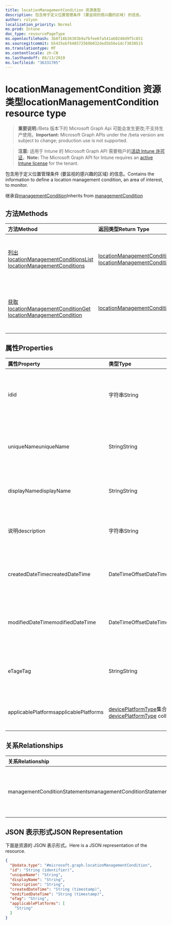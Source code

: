 ```yaml
---
title: locationManagementCondition 资源类型
description: 包含用于定义位置管理条件 (要监视的感兴趣的区域) 的信息。
author: rolyon
localization_priority: Normal
ms.prod: Intune
doc_type: resourcePageType
ms.openlocfilehash: 3b8f18b36383b9a7bfee6fa541a60248d9f5c851
ms.sourcegitcommit: b5425ebf648572569b032ded5b56e1dcf3830515
ms.translationtype: MT
ms.contentlocale: zh-CN
ms.lasthandoff: 08/13/2019
ms.locfileid: "36331705"
---
```

# <a name="locationmanagementcondition-resource-type"></a><span data-ttu-id="54ccc-103">locationManagementCondition 资源类型</span><span class="sxs-lookup"><span data-stu-id="54ccc-103">locationManagementCondition resource type</span></span>

> <span data-ttu-id="54ccc-104">**重要说明:**/Beta 版本下的 Microsoft Graph Api 可能会发生更改;不支持生产使用。</span><span class="sxs-lookup"><span data-stu-id="54ccc-104">**Important:** Microsoft Graph APIs under the /beta version are subject to change; production use is not supported.</span></span>

> <span data-ttu-id="54ccc-105">**注意:** 适用于 Intune 的 Microsoft Graph API 需要租户的[活动 Intune 许可证](https://go.microsoft.com/fwlink/?linkid=839381)。</span><span class="sxs-lookup"><span data-stu-id="54ccc-105">**Note:** The Microsoft Graph API for Intune requires an [active Intune license](https://go.microsoft.com/fwlink/?linkid=839381) for the tenant.</span></span>

<span data-ttu-id="54ccc-106">包含用于定义位置管理条件 (要监视的感兴趣的区域) 的信息。</span><span class="sxs-lookup"><span data-stu-id="54ccc-106">Contains the information to define a location management condition, an area of interest, to monitor.</span></span>


<span data-ttu-id="54ccc-107">继承自[managementCondition](../resources/intune-fencing-managementcondition.md)</span><span class="sxs-lookup"><span data-stu-id="54ccc-107">Inherits from [managementCondition](../resources/intune-fencing-managementcondition.md)</span></span>

## <a name="methods"></a><span data-ttu-id="54ccc-108">方法</span><span class="sxs-lookup"><span data-stu-id="54ccc-108">Methods</span></span>
|<span data-ttu-id="54ccc-109">方法</span><span class="sxs-lookup"><span data-stu-id="54ccc-109">Method</span></span>|<span data-ttu-id="54ccc-110">返回类型</span><span class="sxs-lookup"><span data-stu-id="54ccc-110">Return Type</span></span>|<span data-ttu-id="54ccc-111">说明</span><span class="sxs-lookup"><span data-stu-id="54ccc-111">Description</span></span>|
|:---|:---|:---|
|[<span data-ttu-id="54ccc-112">列出 locationManagementConditions</span><span class="sxs-lookup"><span data-stu-id="54ccc-112">List locationManagementConditions</span></span>](../api/intune-fencing-locationmanagementcondition-list.md)|<span data-ttu-id="54ccc-113">[locationManagementCondition](../resources/intune-fencing-locationmanagementcondition.md)集合</span><span class="sxs-lookup"><span data-stu-id="54ccc-113">[locationManagementCondition](../resources/intune-fencing-locationmanagementcondition.md) collection</span></span>|<span data-ttu-id="54ccc-114">列出[locationManagementCondition](../resources/intune-fencing-locationmanagementcondition.md)对象的属性和关系。</span><span class="sxs-lookup"><span data-stu-id="54ccc-114">List properties and relationships of the [locationManagementCondition](../resources/intune-fencing-locationmanagementcondition.md) objects.</span></span>|
|[<span data-ttu-id="54ccc-115">获取 locationManagementCondition</span><span class="sxs-lookup"><span data-stu-id="54ccc-115">Get locationManagementCondition</span></span>](../api/intune-fencing-locationmanagementcondition-get.md)|[<span data-ttu-id="54ccc-116">locationManagementCondition</span><span class="sxs-lookup"><span data-stu-id="54ccc-116">locationManagementCondition</span></span>](../resources/intune-fencing-locationmanagementcondition.md)|<span data-ttu-id="54ccc-117">读取[locationManagementCondition](../resources/intune-fencing-locationmanagementcondition.md)对象的属性和关系。</span><span class="sxs-lookup"><span data-stu-id="54ccc-117">Read properties and relationships of the [locationManagementCondition](../resources/intune-fencing-locationmanagementcondition.md) object.</span></span>|

## <a name="properties"></a><span data-ttu-id="54ccc-118">属性</span><span class="sxs-lookup"><span data-stu-id="54ccc-118">Properties</span></span>
|<span data-ttu-id="54ccc-119">属性</span><span class="sxs-lookup"><span data-stu-id="54ccc-119">Property</span></span>|<span data-ttu-id="54ccc-120">类型</span><span class="sxs-lookup"><span data-stu-id="54ccc-120">Type</span></span>|<span data-ttu-id="54ccc-121">说明</span><span class="sxs-lookup"><span data-stu-id="54ccc-121">Description</span></span>|
|:---|:---|:---|
|<span data-ttu-id="54ccc-122">id</span><span class="sxs-lookup"><span data-stu-id="54ccc-122">id</span></span>|<span data-ttu-id="54ccc-123">字符串</span><span class="sxs-lookup"><span data-stu-id="54ccc-123">String</span></span>|<span data-ttu-id="54ccc-124">管理条件的唯一标识符。</span><span class="sxs-lookup"><span data-stu-id="54ccc-124">Unique identifier for the management condition.</span></span> <span data-ttu-id="54ccc-125">创建时分配的系统生成值。</span><span class="sxs-lookup"><span data-stu-id="54ccc-125">System generated value assigned when created.</span></span> <span data-ttu-id="54ccc-126">继承自[managementCondition](../resources/intune-fencing-managementcondition.md)</span><span class="sxs-lookup"><span data-stu-id="54ccc-126">Inherited from [managementCondition](../resources/intune-fencing-managementcondition.md)</span></span>|
|<span data-ttu-id="54ccc-127">uniqueName</span><span class="sxs-lookup"><span data-stu-id="54ccc-127">uniqueName</span></span>|<span data-ttu-id="54ccc-128">String</span><span class="sxs-lookup"><span data-stu-id="54ccc-128">String</span></span>|<span data-ttu-id="54ccc-129">管理条件的唯一名称。</span><span class="sxs-lookup"><span data-stu-id="54ccc-129">Unique name for the management condition.</span></span> <span data-ttu-id="54ccc-130">在管理条件表达式中使用。</span><span class="sxs-lookup"><span data-stu-id="54ccc-130">Used in management condition expressions.</span></span> <span data-ttu-id="54ccc-131">继承自[managementCondition](../resources/intune-fencing-managementcondition.md)</span><span class="sxs-lookup"><span data-stu-id="54ccc-131">Inherited from [managementCondition](../resources/intune-fencing-managementcondition.md)</span></span>|
|<span data-ttu-id="54ccc-132">displayName</span><span class="sxs-lookup"><span data-stu-id="54ccc-132">displayName</span></span>|<span data-ttu-id="54ccc-133">String</span><span class="sxs-lookup"><span data-stu-id="54ccc-133">String</span></span>|<span data-ttu-id="54ccc-134">管理条件的管理员定义名称。</span><span class="sxs-lookup"><span data-stu-id="54ccc-134">The admin defined name of the management condition.</span></span> <span data-ttu-id="54ccc-135">继承自[managementCondition](../resources/intune-fencing-managementcondition.md)</span><span class="sxs-lookup"><span data-stu-id="54ccc-135">Inherited from [managementCondition](../resources/intune-fencing-managementcondition.md)</span></span>|
|<span data-ttu-id="54ccc-136">说明</span><span class="sxs-lookup"><span data-stu-id="54ccc-136">description</span></span>|<span data-ttu-id="54ccc-137">字符串</span><span class="sxs-lookup"><span data-stu-id="54ccc-137">String</span></span>|<span data-ttu-id="54ccc-138">管理条件的管理员定义的说明。</span><span class="sxs-lookup"><span data-stu-id="54ccc-138">The admin defined description of the management condition.</span></span> <span data-ttu-id="54ccc-139">继承自[managementCondition](../resources/intune-fencing-managementcondition.md)</span><span class="sxs-lookup"><span data-stu-id="54ccc-139">Inherited from [managementCondition](../resources/intune-fencing-managementcondition.md)</span></span>|
|<span data-ttu-id="54ccc-140">createdDateTime</span><span class="sxs-lookup"><span data-stu-id="54ccc-140">createdDateTime</span></span>|<span data-ttu-id="54ccc-141">DateTimeOffset</span><span class="sxs-lookup"><span data-stu-id="54ccc-141">DateTimeOffset</span></span>|<span data-ttu-id="54ccc-142">管理条件的创建时间。</span><span class="sxs-lookup"><span data-stu-id="54ccc-142">The time the management condition was created.</span></span> <span data-ttu-id="54ccc-143">生成的服务端。</span><span class="sxs-lookup"><span data-stu-id="54ccc-143">Generated service side.</span></span> <span data-ttu-id="54ccc-144">继承自[managementCondition](../resources/intune-fencing-managementcondition.md)</span><span class="sxs-lookup"><span data-stu-id="54ccc-144">Inherited from [managementCondition](../resources/intune-fencing-managementcondition.md)</span></span>|
|<span data-ttu-id="54ccc-145">modifiedDateTime</span><span class="sxs-lookup"><span data-stu-id="54ccc-145">modifiedDateTime</span></span>|<span data-ttu-id="54ccc-146">DateTimeOffset</span><span class="sxs-lookup"><span data-stu-id="54ccc-146">DateTimeOffset</span></span>|<span data-ttu-id="54ccc-147">上次修改管理条件的时间。</span><span class="sxs-lookup"><span data-stu-id="54ccc-147">The time the management condition was last modified.</span></span> <span data-ttu-id="54ccc-148">更新了服务端。</span><span class="sxs-lookup"><span data-stu-id="54ccc-148">Updated service side.</span></span> <span data-ttu-id="54ccc-149">继承自[managementCondition](../resources/intune-fencing-managementcondition.md)</span><span class="sxs-lookup"><span data-stu-id="54ccc-149">Inherited from [managementCondition](../resources/intune-fencing-managementcondition.md)</span></span>|
|<span data-ttu-id="54ccc-150">eTag</span><span class="sxs-lookup"><span data-stu-id="54ccc-150">eTag</span></span>|<span data-ttu-id="54ccc-151">String</span><span class="sxs-lookup"><span data-stu-id="54ccc-151">String</span></span>|<span data-ttu-id="54ccc-152">管理条件的 ETag。</span><span class="sxs-lookup"><span data-stu-id="54ccc-152">ETag of the management condition.</span></span> <span data-ttu-id="54ccc-153">更新了服务端。</span><span class="sxs-lookup"><span data-stu-id="54ccc-153">Updated service side.</span></span> <span data-ttu-id="54ccc-154">继承自[managementCondition](../resources/intune-fencing-managementcondition.md)</span><span class="sxs-lookup"><span data-stu-id="54ccc-154">Inherited from [managementCondition](../resources/intune-fencing-managementcondition.md)</span></span>|
|<span data-ttu-id="54ccc-155">applicablePlatforms</span><span class="sxs-lookup"><span data-stu-id="54ccc-155">applicablePlatforms</span></span>|<span data-ttu-id="54ccc-156">[devicePlatformType](../resources/intune-shared-deviceplatformtype.md)集合</span><span class="sxs-lookup"><span data-stu-id="54ccc-156">[devicePlatformType](../resources/intune-shared-deviceplatformtype.md) collection</span></span>|<span data-ttu-id="54ccc-157">适用于此管理条件的平台。</span><span class="sxs-lookup"><span data-stu-id="54ccc-157">The applicable platforms for this management condition.</span></span> <span data-ttu-id="54ccc-158">继承自[managementCondition](../resources/intune-fencing-managementcondition.md)</span><span class="sxs-lookup"><span data-stu-id="54ccc-158">Inherited from [managementCondition](../resources/intune-fencing-managementcondition.md)</span></span>|

## <a name="relationships"></a><span data-ttu-id="54ccc-159">关系</span><span class="sxs-lookup"><span data-stu-id="54ccc-159">Relationships</span></span>
|<span data-ttu-id="54ccc-160">关系</span><span class="sxs-lookup"><span data-stu-id="54ccc-160">Relationship</span></span>|<span data-ttu-id="54ccc-161">类型</span><span class="sxs-lookup"><span data-stu-id="54ccc-161">Type</span></span>|<span data-ttu-id="54ccc-162">说明</span><span class="sxs-lookup"><span data-stu-id="54ccc-162">Description</span></span>|
|:---|:---|:---|
|<span data-ttu-id="54ccc-163">managementConditionStatements</span><span class="sxs-lookup"><span data-stu-id="54ccc-163">managementConditionStatements</span></span>|<span data-ttu-id="54ccc-164">[managementConditionStatement](../resources/intune-fencing-managementconditionstatement.md)集合</span><span class="sxs-lookup"><span data-stu-id="54ccc-164">[managementConditionStatement](../resources/intune-fencing-managementconditionstatement.md) collection</span></span>|<span data-ttu-id="54ccc-165">与管理条件相关联的管理条件语句。</span><span class="sxs-lookup"><span data-stu-id="54ccc-165">The management condition statements associated to the management condition.</span></span> <span data-ttu-id="54ccc-166">继承自[managementCondition](../resources/intune-fencing-managementcondition.md)</span><span class="sxs-lookup"><span data-stu-id="54ccc-166">Inherited from [managementCondition](../resources/intune-fencing-managementcondition.md)</span></span>|

## <a name="json-representation"></a><span data-ttu-id="54ccc-167">JSON 表示形式</span><span class="sxs-lookup"><span data-stu-id="54ccc-167">JSON Representation</span></span>
<span data-ttu-id="54ccc-168">下面是资源的 JSON 表示形式。</span><span class="sxs-lookup"><span data-stu-id="54ccc-168">Here is a JSON representation of the resource.</span></span>
<!-- {
  "blockType": "resource",
  "keyProperty": "id",
  "@odata.type": "microsoft.graph.locationManagementCondition"
}
-->
``` json
{
  "@odata.type": "#microsoft.graph.locationManagementCondition",
  "id": "String (identifier)",
  "uniqueName": "String",
  "displayName": "String",
  "description": "String",
  "createdDateTime": "String (timestamp)",
  "modifiedDateTime": "String (timestamp)",
  "eTag": "String",
  "applicablePlatforms": [
    "String"
  ]
}
```



